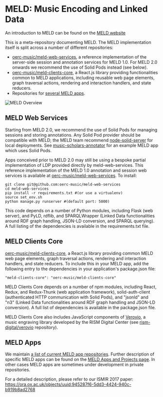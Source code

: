 MELD: Music Encoding and Linked Data
====================================

An introduction to MELD can be found on the [MELD website](https://meld.web.ox.ac.uk)

This is a meta-repository documenting MELD. The MELD implementation itself is split across a number of different repositories:

* [oerc-music/meld-web-services](https://github.com/oerc-music/meld-web-services), a reference implementation of the server-side session and annotation services for MELD 1.0. For MELD 2.0 onwards we recommend the use of Solid Pods instead (see below).
* [oerc-music/meld-clients-core](https://github.com/oerc-music/meld-clients-core), a React.js library providing functionalities common to MELD applications, including reusable web page elements, graph traversal actions, rendering and interaction handlers, and state reducers.
* Repositories for [several MELD apps](https://meld.web.ox.ac.uk/apps).


![MELD Overview](meld-overview.png)



MELD Web Services
-----------------
Starting from MELD 2.0, we recommend the use of Solid Pods for managing sessions and storing annotations. Any Solid Pod provider should be compatible with MELD; the MELD team recommend [node-solid-server](https://github.com/solid/node-solid-server) for local deployments. See [music-scholars-annotator](https://trompamusic.github.io/music-scholars-annotator/) for an example MELD app which uses Solid Pods.

Apps conceived prior to MELD 2.0 may still be using a bespoke partial implementation of LDP provided directly by meld-web-services. This reference implementation of the MELD 1.0 annotation and session web services is available at [oerc-music/meld-web-services](https://github.com/oerc-music/meld-web-services). To install: 

```
git clone git@github.com:oerc-music/meld-web-services
cd meld-web-services
pip install -r requirements.txt #(or use a virtualenv)
source set_env.sh 
python manage.py runserver #(default port: 5000)
```

This code depends on a number of Python modules, including Flask (web server), and PyLD, rdflib, and SPARQLWrapper (Linked Data functionalities around RDF graph handling, JSON-LD conversion, and SPARQL querying). A full listing of the dependencies is available in the requirements.txt file.


MELD Clients Core
-----------------
[oerc-music/meld-clients-core](https://github.com/oerc-music/meld-clients-core), a React.js library providing common MELD web page elements, graph traversal actions, rendering and interaction handlers, and state reducers. To include this in your MELD app, add the following entry to the dependencies in your application's package.json file:

```
"meld-clients-core": "oerc-music/meld-clients-core"
```

MELD Clients Core depends on a number of npm modules, including React, Redux, and Redux-Thunk (web application framework), solid-auth-client (authenticated HTTP communication with Solid Pods), and "jsonld" and "n3" (Linked Data functionalities around RDF graph handling and JSON-LD conversion). A full list of dependencies is available in the package.json file.

MELD Clients Core also includes JavaScript components of [Verovio](http://www.verovio.org), a music engraving library developed by the RISM Digital Center (see [rism-digital/verovio](http://github.com/rism-digital/verovio) repository).

MELD Apps
---------
We maintain [a list of current MELD app repositories]( https://github.com/oerc-music/meld-clients-core/blob/master/meld-applications.md). Further description of specific MELD apps can be found on the [MELD Apps and Projects page](https://meld.web.ox.ac.uk/apps). In other cases MELD apps are sometimes under development in private repositories.


For a detailed description, please refer to our ISMIR 2017 paper: https://ora.ox.ac.uk/objects/uuid:945287f6-5dd3-4424-940c-b919b8ad2768
